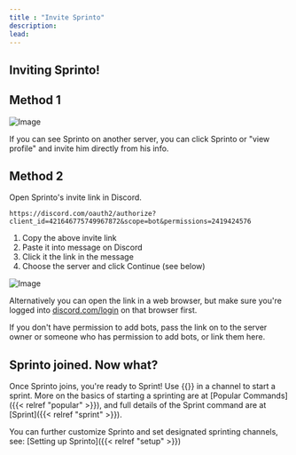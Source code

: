 ```yaml
---
title : "Invite Sprinto"
description: 
lead: 
---
```

## Inviting Sprinto! 

## Method 1

![Image](/images/add-to-server-combined.png)

If you can see Sprinto on another server, you can click Sprinto or "view profile" and invite him directly from his info.

## Method 2

Open Sprinto's invite link in Discord.
```
https://discord.com/oauth2/authorize?client_id=421646775749967872&scope=bot&permissions=2419424576
```

1. Copy the above invite link
2. Paste it into message on Discord
3. Click it the link in the message
4. Choose the server and click Continue (see below)

![Image](/images/sprinto-invite-dialog.png)

Alternatively you can open the link in a web browser, but make sure you're logged into [discord.com/login](https://discord.com/login) on that browser first.

If you don't have permission to add bots, pass the link on to the server owner or someone who has permission to add bots, or link them here.

## Sprinto joined. Now what?

Once Sprinto joins, you're ready to Sprint! Use {{<slashembed name="sprint">}} in a channel to start a sprint. More on the basics of starting a sprinting are at [Popular Commands]({{< relref "popular" >}}), and full details of the Sprint command are at [Sprint]({{< relref "sprint" >}}).

You can further customize Sprinto and set designated sprinting channels, see: [Setting up Sprinto]({{< relref "setup" >}}) 

<!-- 
#TODO: check if need any special permissions for slash commands?
## Troubleshooting and notes 
* All requested permissions are optional: If you're worried about a robot uprising, you can uncheck them all and still run sprints just fine. But they are recommended for extra features (current and future).
-->